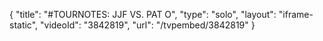 {
    "title": "#TOURNOTES: JJF VS. PAT O",
    "type": "solo",
    "layout": "iframe-static",
    "videoId": "3842819",
    "url": "\/tvpembed\/3842819"
}
